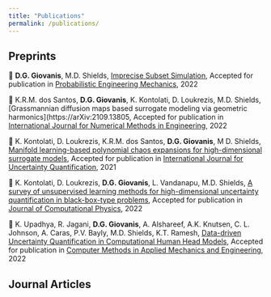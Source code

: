 ```yaml
---
title: "Publications"
permalink: /publications/
---
```


## Preprints

:pushpin: **D.G. Giovanis**, M.D. Shields, [Imprecise Subset Simulation](https://arxiv.org/pdf/2110.11955.pdf), Accepted for publication in <u>Probabilistic Engineering Mechanics</u>, 2022<br/>

:pushpin: K.R.M. dos Santos, **D.G. Giovanis**, K. Kontolati, D. Loukrezis, M.D. Shields, [Grassmannian diffusion maps based surrogate modeling via geometric harmonics](https://arXiv:2109.13805, Accepted for publication in <u>International Journal for Numerical Methods in Engineering</u>, 2022<br/>


:pushpin: K. Kontolati, D. Loukrezis, K.R.M. dos Santos, **D.G. Giovanis**, M D. Shields, [Manifold learning-based polynomial chaos expansions for high-dimensional surrogate models](https://arXiv:2107.09814), Accepted for publication in <u>International Journal for Uncertainty Quantification</u>, 2021<br/>


:pushpin: K. Kontolati, D. Loukrezis, **D.G. Giovanis**, L. Vandanapu, M.D. Shields, [A survey of unsupervised learning methods for high-dimensional uncertainty quantification in black-box-type problems](https://arxiv.org/pdf/2110.11955.pdf), Accepted for publication in <u>Journal of Computational Physics</u>, 2022<br/>



:pushpin: K. Upadhya, R. Jagani, **D.G. Giovanis**, A. Alshareef, A.K. Knutsen, C. L. Johnson, A. Caras, P.V. Bayly, M.D. Shields, K.T. Ramesh, [Data-driven Uncertainty Quantification in Computational Human Head Models](https://arXiv:2110.15553), Accepted for publication in <u>Computer Methods in Applied Mechanics and Engineering</u>, 2022<br/>

## Journal Articles



